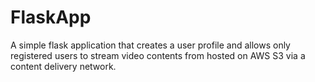 # FlaskApp
A simple flask application that creates a user profile and allows only registered users to stream video contents from hosted on AWS S3 via a content delivery network.
